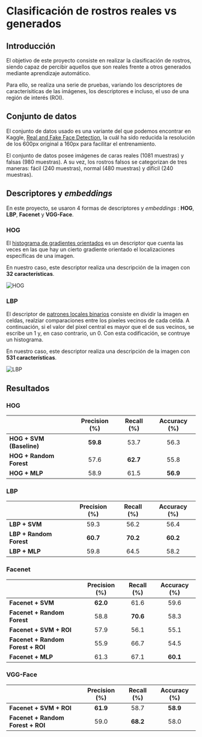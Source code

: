 # Clasificación de rostros reales vs generados

## Introducción

El objetivo de este proyecto consiste en realizar la clasificación de rostros, siendo capaz de percibir aquellos que son reales frente a otros generados mediante aprendizaje automático.

Para ello, se realiza una serie de pruebas, variando los descriptores de caracterísiticas de las imágenes, los descriptores e incluso, el uso de una región de interés (ROI).

## Conjunto de datos

El conjunto de datos usado es una variante del que podemos encontrar en Kaggle, [Real and Fake Face Detection](https://www.kaggle.com/ciplab/real-and-fake-face-detection), la cuál ha sido reducida la resolución de los 600px original a 160px para facilitar el entrenamiento.

El conjunto de datos posee imágenes de caras reales (1081 muestras) y falsas (980 muestras). A su vez, los rostros falsos se categorizan de tres maneras: fácil (240 muestras), normal (480 muestras) y difícil (240 muestras).

## Descriptores y *embeddings*

En este proyecto, se usaron 4 formas de descriptores y *embeddings*
: **HOG**, **LBP**, **Facenet** y **VGG-Face**.

### HOG

El [histograma de gradientes orientados](https://en.wikipedia.org/wiki/Histogram_of_oriented_gradients) es un descriptor que cuenta las veces en las que hay un cierto gradiente orientado el localizaciones específicas de una imagen.

En nuestro caso, este descriptor realiza una descripción de la imagen con **32 características**.

![HOG](https://miro.medium.com/max/683/1*XZxX8V4OrVSwQ9e9snE3gA.png)

### LBP

El descriptor de [patrones locales binarios](https://en.wikipedia.org/wiki/Local_binary_patterns) consiste en dividir la imagen en celdas, realziar comparaciones entre los píxeles vecinos de cada celda. A continuación, si el valor del pixel central es mayor que el de sus vecinos, se escribe un 1 y, en caso contrario, un 0. Con esta codificación, se contruye un histograma.

En nuestro caso, este descriptor realiza una descripción de la imagen con **531 características**.

![LBP](https://raw.githubusercontent.com/arsho/local_binary_patterns/master/screenshot/lbp_output.png)



## Resultados

### HOG

|                           | Precision (%)| Recall (%)| Accuracy (%) |
|---------------------------|:------------:|:---------:|:------------:|
| **HOG + SVM (Baseline)**  |   **59.8**   |   53.7    |     56.3     |
| **HOG + Random Forest**   |     57.6     | **62.7**  |     55.8     |
| **HOG + MLP**             |     58.9     |   61.5    |   **56.9**   |

### LBP

|                           | Precision (%)| Recall (%)| Accuracy (%) |
|---------------------------|:------------:|:---------:|:------------:|
| **LBP + SVM**             |     59.3     |   56.2    |     56.4     |
| **LBP + Random Forest**   |   **60.7**   | **70.2**  |   **60.2**   |
| **LBP + MLP**             |     59.8     |   64.5    |     58.2     |

### Facenet

|                                     | Precision (%)| Recall (%)| Accuracy (%) |
|-------------------------------------|:------------:|:---------:|:------------:|
| **Facenet + SVM**                   |   **62.0**   |   61.6    |     59.6     |
| **Facenet + Random Forest**         |     58.8     | **70.6**  |     58.3     |
| **Facenet + SVM + ROI**             |     57.9     |   56.1    |     55.1     |
| **Facenet + Random Forest + ROI**   |     55.9     |   66.7    |     54.5     |
| **Facenet + MLP**                   |     61.3     |   67.1    |   **60.1**   |

### VGG-Face

|                                     | Precision (%)| Recall (%)| Accuracy (%) |
|-------------------------------------|:------------:|:---------:|:------------:|
| **Facenet + SVM + ROI**             |   **61.9**   |   58.7    |   **58.9**   |
| **Facenet + Random Forest + ROI**   |     59.0     | **68.2**  |     58.0     |
